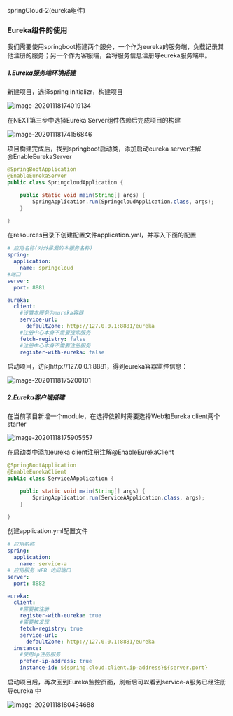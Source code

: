 springCloud-2(eureka组件)

### Eureka组件的使用

我们需要使用springboot搭建两个服务，一个作为eureka的服务端，负载记录其他注册的服务；另一个作为客服端，会将服务信息注册导eureka服务端中。

##### 1.Eureka服务端环境搭建

新建项目，选择spring initializr，构建项目

![image-20201118174019134](https://alex-img-1253982387.cos.ap-nanjing.myqcloud.com/Typora/20201118174019.png)

在NEXT第三步中选择Eureka Server组件依赖后完成项目的构建

![image-20201118174156846](https://alex-img-1253982387.cos.ap-nanjing.myqcloud.com/Typora/20201118174156.png)

项目构建完成后，找到springboot启动类，添加启动eureka server注解@EnableEurekaServer

```java
@SpringBootApplication
@EnableEurekaServer
public class SpringcloudApplication {

    public static void main(String[] args) {
        SpringApplication.run(SpringcloudApplication.class, args);
    }

}
```

在resources目录下创建配置文件application.yml，并写入下面的配置

```yml
# 应用名称(对外暴漏的本服务名称)
spring:
  application:
    name: springcloud
#端口
server:
  port: 8881

eureka:
  client:
    #设置本服务为eureka容器
    service-url:
      defaultZone: http://127.0.0.1:8881/eureka
    #注册中心本身不需要搜索服务
    fetch-registry: false
    #注册中心本身不需要注册服务
    register-with-eureka: false
```

启动项目，访问http://127.0.0.1:8881，得到eureka容器监控信息：

![image-20201118175200101](https://alex-img-1253982387.cos.ap-nanjing.myqcloud.com/Typora/20201118175200.png)

##### 2.Eureka客户端搭建

在当前项目新增一个module，在选择依赖时需要选择Web和Eureka client两个starter

![image-20201118175905557](https://alex-img-1253982387.cos.ap-nanjing.myqcloud.com/Typora/20201118175905.png)

在启动类中添加eureka client注册注解@EnableEurekaClient

```java
@SpringBootApplication
@EnableEurekaClient
public class ServiceAApplication {

    public static void main(String[] args) {
        SpringApplication.run(ServiceAApplication.class, args);
    }

}
```

创建application.yml配置文件

```yml
# 应用名称
spring:
  application:
    name: service-a
# 应用服务 WEB 访问端口
server:
  port: 8882

eureka:
  client:
    #需要被注册
    register-with-eureka: true
    #需要被发现
    fetch-registry: true
    service-url:
      defaultZone: http://127.0.0.1:8881/eureka
  instance:
    #使用ip注册服务
    prefer-ip-address: true
    instance-id: ${spring.cloud.client.ip-address}${server.port}
```

启动项目后，再次回到Eureka监控页面，刷新后可以看到service-a服务已经注册导eureka 中

![image-20201118180434688](https://alex-img-1253982387.cos.ap-nanjing.myqcloud.com/Typora/20201118180434.png)